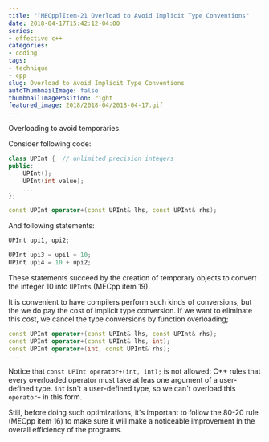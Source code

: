 ```yaml
---
title: "[MECpp]Item-21 Overload to Avoid Implicit Type Conventions"
date: 2018-04-17T15:42:12-04:00
series:
- effective c++
categories:
- coding
tags:
- technique
- cpp
slug: Overload to Avoid Implicit Type Conventions
autoThumbnailImage: false
thumbnailImagePosition: right
featured_image: 2018/2018-04/2018-04-17.gif
---
```


Overloading to avoid temporaries.
<!--more-->

Consider following code:

```cpp
class UPInt {  // unlimited precision integers
public:
    UPInt();
    UPInt(int value);
    ...
};

const UPInt operator+(const UPInt& lhs, const UPInt& rhs);
```

And following statements:

```cpp
UPInt upi1, upi2;

UPInt upi3 = upi1 + 10;
UPInt upi4 = 10 + upi2;
```

These statements succeed by the creation of temporary objects to convert the integer 10 into `UPInts` (MECpp item 19).

It is convenient to have compilers perform such kinds of conversions, but the we do pay the cost of implicit type conversion. If we want to eliminate this cost, we cancel the type conversions by function overloading;

```cpp
const UPInt operator+(const UPInt& lhs, const UPInt& rhs);
const UPInt operator+(const UPInt& lhs, int);
const UPInt operator+(int, const UPInt& rhs);
...
```

Notice that `const UPInt operator+(int, int);` is not allowed: C++ rules that every overloaded operator must take at leas one argument of a user-defined type. `int` isn't a user-defined type, so we can't overload this `operator+` in this form.

Still, before doing such optimizations, it's important to follow the 80-20 rule (MECpp item 16) to make sure it will make a noticeable improvement in the overall efficiency of the programs.
